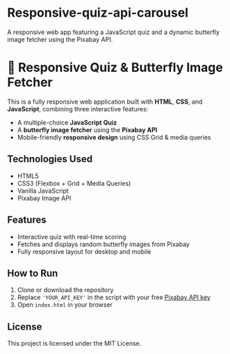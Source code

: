 # Responsive-quiz-api-carousel
A responsive web app featuring a JavaScript quiz and a dynamic butterfly image fetcher using the Pixabay API.
# 🦋 Responsive Quiz & Butterfly Image Fetcher

This is a fully responsive web application built with **HTML**, **CSS**, and **JavaScript**, combining three interactive features:

- A multiple-choice **JavaScript Quiz**
- A **butterfly image fetcher** using the **Pixabay API**
- Mobile-friendly **responsive design** using CSS Grid & media queries

## Technologies Used
- HTML5
- CSS3 (Flexbox + Grid + Media Queries)
- Vanilla JavaScript
- Pixabay Image API

## Features
- Interactive quiz with real-time scoring
- Fetches and displays random butterfly images from Pixabay
- Fully responsive layout for desktop and mobile

## How to Run
1. Clone or download the repository
2. Replace `'YOUR_API_KEY'` in the script with your free [Pixabay API key](https://pixabay.com/api/docs/)
3. Open `index.html` in your browser
   
## License
This project is licensed under the MIT License.

